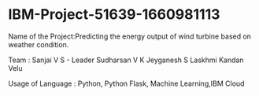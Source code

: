 # IBM-Project-51639-1660981113

Name of the Project:Predicting the energy output of wind turbine based on weather condition.

Team : Sanjai V S - Leader
       Sudharsan V K 
       Jeyganesh S
       Laskhmi Kandan Velu
       
Usage of Language : Python, Python Flask, Machine Learning,IBM Cloud



